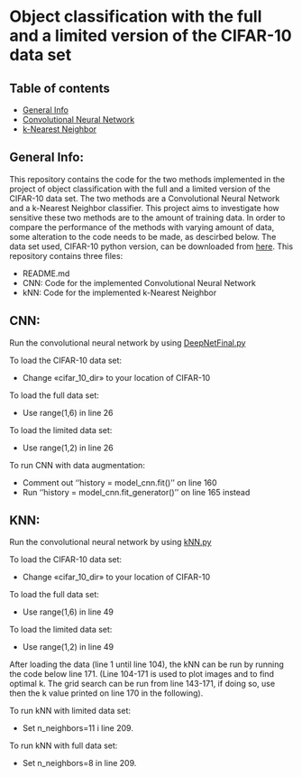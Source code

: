 # Object classification with the full and a limited version of the CIFAR-10 data set

## Table of contents
* [General Info](#GeneralInfo)
* [Convolutional Neural Network](#CNN)
* [k-Nearest Neighbor](#kNN)

## General Info:
This repository contains the code for the two methods implemented in the project of object classification with the full and a limited version of the CIFAR-10 data set. The two methods are a Convolutional Neural Network and a k-Nearest Neighbor classifier. This project aims to investigate how sensitive these two methods are to the amount of training data. In order to compare the performance of the methods with varying amount of data, some alteration to the code needs to be made, as descirbed below. The data set used, CIFAR-10 python version, can be downloaded from [here](https://www.cs.toronto.edu/~kriz/cifar.html).
This repository contains three files:
- README.md
- CNN: Code for the implemented Convolutional Neural Network
- kNN: Code for the implemented k-Nearest Neighbor


## CNN:
Run the convolutional neural network by using [DeepNetFinal.py](/DeepNetFinal.py)

To load the CIFAR-10 data set:
- Change «cifar_10_dir» to your location of CIFAR-10

To load the full data set:
- Use range(1,6) in line 26

To load the limited data set:
- Use range(1,2) in line 26

To run CNN with data augmentation:
- Comment out ‘’history = model_cnn.fit()’’ on line 160
- Run ‘’history = model_cnn.fit_generator()’’ on line 165 instead

## KNN:
Run the convolutional neural network by using [kNN.py](/kNN.py)

To load the CIFAR-10 data set:
- Change «cifar_10_dir» to your location of CIFAR-10

To load the full data set:
- Use range(1,6) in line 49

To load the limited data set:
- Use range(1,2) in line 49

After loading the data (line 1 until line 104), the kNN can be run by running the code below line 171. (Line 104-171 is used to plot images and to find optimal k. The grid search can be run from line 143-171, if doing so, use then the k value printed on line 170 in the following). 

To run kNN with limited data set: 
-	Set n_neighbors=11 i line 209. 

To run kNN with full data set: 
-	Set n_neighbors=8 in line 209.
